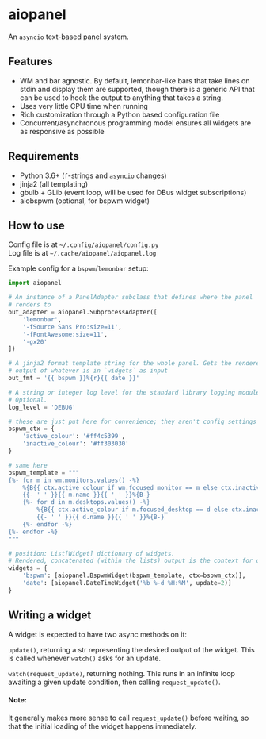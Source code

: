 # aiopanel

An `asyncio` text-based panel system.

## Features

- WM and bar agnostic. By default, lemonbar-like bars that take lines on stdin
  and display them are supported, though there is a generic API that can be
  used to hook the output to anything that takes a string.
- Uses very little CPU time when running
- Rich customization through a Python based configuration file
- Concurrent/asynchronous programming model ensures all widgets are as
  responsive as possible

## Requirements

- Python 3.6+ (`f`-strings and `asyncio` changes)
- jinja2 (all templating)
- gbulb + GLib (event loop, will be used for DBus widget subscriptions)
- aiobspwm (optional, for bspwm widget)

## How to use

Config file is at `~/.config/aiopanel/config.py`<br/>
Log file is at `~/.cache/aiopanel/aiopanel.log`

Example config for a `bspwm`/`lemonbar` setup:

```python
import aiopanel

# An instance of a PanelAdapter subclass that defines where the panel
# renders to
out_adapter = aiopanel.SubprocessAdapter([
    'lemonbar',
    '-fSource Sans Pro:size=11',
    '-fFontAwesome:size=11',
    '-gx20'
])

# A jinja2 format template string for the whole panel. Gets the rendered
# output of whatever is in `widgets` as input
out_fmt = '{{ bspwm }}%{r}{{ date }}'

# A string or integer log level for the standard library logging module
# Optional.
log_level = 'DEBUG'

# these are just put here for convenience; they aren't config settings
bspwm_ctx = {
    'active_colour': '#ff4c5399',
    'inactive_colour': '#ff303030'
}

# same here
bspwm_template = """
{%- for m in wm.monitors.values() -%}
    %{B{{ ctx.active_colour if wm.focused_monitor == m else ctx.inactive_colour }}}
    {{- ' ' }}{{ m.name }}{{ ' ' }}%{B-}
    {%- for d in m.desktops.values() -%}
        %{B{{ ctx.active_colour if m.focused_desktop == d else ctx.inactive_colour }}}
        {{- ' ' }}{{ d.name }}{{ ' ' }}%{B-}
    {%- endfor -%}
{%- endfor -%}
"""

# position: List[Widget] dictionary of widgets.
# Rendered, concatenated (within the lists) output is the context for out_fmt
widgets = {
    'bspwm': [aiopanel.BspwmWidget(bspwm_template, ctx=bspwm_ctx)],
    'date': [aiopanel.DateTimeWidget('%b %-d %H:%M', update=2)]
}

```

## Writing a widget

A widget is expected to have two async methods on it:

`update()`, returning a str representing the desired output of the widget. This
is called whenever `watch()` asks for an update.

`watch(request_update)`, returning nothing. This runs in an infinite loop
awaiting a given update condition, then calling `request_update()`.

#### Note:

It generally makes more sense to call `request_update()` before waiting,
so that the initial loading of the widget happens immediately.
